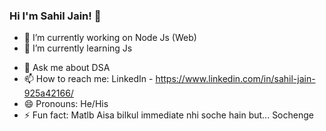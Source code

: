 ### Hi I'm Sahil Jain! 👋

- 🔭 I’m currently working on Node Js (Web)
- 🌱 I’m currently learning Js
<!-- - 👯 I’m looking to collaborate on ...
- 🤔 I’m looking for help with ... -->
- 💬 Ask me about DSA
- 📫 How to reach me: LinkedIn - https://www.linkedin.com/in/sahil-jain-925a42166/
- 😄 Pronouns: He/His
- ⚡ Fun fact: Matlb Aisa bilkul immediate nhi soche hain but... Sochenge

